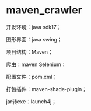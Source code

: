 # maven_crawler

开发环境：java sdk17；

图形界面：java swing；

项目结构：Maven；

爬虫：maven Selenium；

配置文件：pom.xml；

打包插件：maven-shade-plugin；

jar转exe：launch4j；

